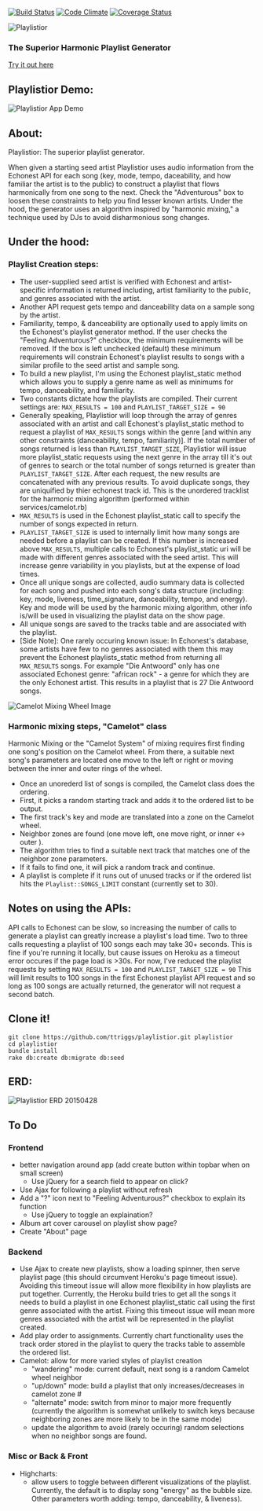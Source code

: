 
[![Build Status](https://travis-ci.org/ttriggs/playlistior.svg?branch=master)](https://travis-ci.org/ttriggs/playlistior) [![Code Climate](https://codeclimate.com/github/ttriggs/playlistior.png)](https://codeclimate.com/github/ttriggs/playlistior) [![Coverage Status](https://coveralls.io/repos/ttriggs/playlistior/badge.svg?branch=master)](https://coveralls.io/r/ttriggs/playlistior?branch=master)

![Playlistior](http://i.imgur.com/jJeUm46.png)
### The Superior Harmonic Playlist Generator
[Try it out here](https://playlistior.herokuapp.com)

## Playlistior Demo:
![Playlistior App Demo](https://i.imgur.com/DNMXWRa.gif)

## About:
Playlistior: The superior playlist generator.

When given a starting seed artist Playlistior uses audio information from the Echonest API for each song (key, mode, tempo, daceability, and how familiar the artist is to the public) to construct a playlist that flows harmonically from one song to the next. Check the "Adventurous" box to loosen these constraints to help you find lesser known artists. Under the hood, the generator uses an algorithm inspired by "harmonic mixing," a technique used by DJs to avoid disharmonious song changes.

## Under the hood:
### Playlist Creation steps:

- The user-supplied seed artist is verified with Echonest and artist-specific information is returned including, artist familiarity to the public, and genres associated with the artist.
- Another API request gets tempo and danceability data on a sample song by the artist.
- Familiarity, tempo, & danceability are optionally used to apply limits on the Echonest's playlist generator method. If the user checks the "Feeling Adventurous?" checkbox, the minimum requirements will be removed. If the box is left unchecked (default) these minimum requirements will constrain Echonest's playlist results to songs with a similar profile to the seed artist and sample song.
- To build a new playlist, I'm using the Echonest playlist_static method which allows you to supply a genre name as well as minimums for tempo, danceability, and familiarity.
- Two constants dictate how the playlists are compiled. Their current settings are: ``` MAX_RESULTS = 100 ``` and ``` PLAYLIST_TARGET_SIZE = 90 ```
- Generally speaking, Playlistior will loop through the array of genres associated with an artist and call Echonest's playlist_static method to request a playlist of ```MAX_RESULTS``` songs within the genre [and within any other constraints (danceability, tempo, familiarity)]. If the total number of songs returned is less than ```PLAYLIST_TARGET_SIZE```, Playlistior will issue more playlist_static requests using the next genre in the array till it's out of genres to search or the total number of songs returned is greater than ```PLAYLIST_TARGET_SIZE```. After each request, the new results are concatenated with any previous results. To avoid duplicate songs, they are uniquified by thier echonest track id. This is the unordered tracklist for the harmonic mixing algorithm (performed within services/camelot.rb)
- ```MAX_RESULTS``` is used in the Echonest playlist_static call to specify the number of songs expected in return.
- ```PLAYLIST_TARGET_SIZE``` is used to internally limit how many songs are needed before a playlist can be created. If this number is increased above ```MAX_RESULTS```, multiple calls to Echonest's playlist_static uri will be made with different genres associated with the seed artist. This will increase genre variability in you playlists, but at the expense of load times.
- Once all unique songs are collected, audio summary data is collected for each song and pushed into each song's data structure (including: key, mode, liveness, time_signature, danceability, tempo, and energy). Key and mode will be used by the harmonic mixing algorithm, other info is/will be used in visualizing the playlist data on the show page.
- All unique songs are saved to the tracks table and are associated with the playlist.
- [Side Note]: One rarely occuring known issue: In Echonest's database, some artists have few to no genres associated with them this may prevent the Echonest playlists_static method from returning all ```MAX_RESULTS``` songs. For example "Die Antwoord" only has one associated Echonest genre: "african rock" - a genre for which they are the only Echonest artist. This results in a playlist that is 27 Die Antwoord songs.

![Camelot Mixing Wheel Image](http://www.djingtips.com/sites/default/files/resize/styles/extra_large/public/images/camelot_wheel_0-294x294.jpg)

### Harmonic mixing steps, "Camelot" class
Harmonic Mixing or the "Camelot System" of mixing requires first finding one song's position on the Camelot wheel. From there, a suitable next song's parameters are located one move to the left or right or moving between the inner and outer rings of the wheel.
- Once an unorederd list of songs is compiled, the Camelot class does the ordering.
- First, it picks a random starting track and adds it to the ordered list to be output.
- The first track's key and mode are translated into a zone on the Camelot wheel.
- Neighbor zones are found (one move left, one move right, or inner <-> outer ).
- The algorithm tries to find a suitable next track that matches one of the neighbor zone parameters.
- If it fails to find one, it will pick a random track and continue.
- A playlist is complete if it runs out of unused tracks or if the ordered list hits the ```Playlist::SONGS_LIMIT``` constant (currently set to 30).

## Notes on using the APIs:
API calls to Echonest can be slow, so increasing the number of calls to generate a playlist can greatly increase a playlist's load time. Two to three calls requesting a playlist of 100 songs each may take 30+ seconds. This is fine if you're running it locally, but cause issues on Heroku as a timeout error occures if the page load is >30s. For now, I've reduced the playlist requests by setting  ``` MAX_RESULTS = 100 ``` and ``` PLAYLIST_TARGET_SIZE = 90 ```
This will limit results to 100 songs in the first Echonest playlist API request and so long as 100 songs are actually returned, the generator will not request a second batch.

## Clone it!
```
git clone https://github.com/ttriggs/playlistior.git playlistior
cd playlistior
bundle install
rake db:create db:migrate db:seed
```

## ERD:
![Playlistior ERD 20150428](http://i.imgur.com/dAUxWRj.png)

## To Do
### Frontend
- better navigation around app (add create button within topbar when on small screen)
  - Use jQuery for a search field to appear on click?
- Use Ajax for following a playlist without refresh
- Add a "?" icon next to "Feeling Adventurous?" checkbox to explain its function
  - Use jQuery to toggle an explaination?
- Album art cover carousel on playlist show page?
- Create "About" page

### Backend
- Use Ajax to create new playlists, show a loading spinner, then serve playlist page (this should circumvent Heroku's page timeout issue). Avoiding this timeout issue will allow more flexibility in how playlists are put together. Currently, the Heroku build tries to get all the songs it needs to build a playlist in one Echonest playlist_static call using the first genre associated with the artist. Fixing this timeout issue will mean more genres associated with the artist will be represented in the playlist created.
- Add play order to assignments. Currently chart functionality uses the track order stored in the playlist to query the tracks table to assemble the ordered list.
- Camelot: allow for more varied styles of playlist creation
  - "wandering" mode: current default, next song is a random Camelot wheel neighbor
  - "up/down" mode: build a playlist that only increases/decreases in camelot zone #
  - "alternate" mode: switch from minor to major more frequently (currently the algorithm is somewhat unlikely to switch keys because neighboring zones are more likely to be in the same mode)
  - update the algorithm to avoid (rarely occuring) random selections when no neighbor songs are found.

### Misc or Back & Front
- Highcharts:
  - allow users to toggle between different visualizations of the playlist. Currently, the default is to display song "energy" as the bubble size. Other parameters worth adding: tempo, danceability, & liveness).

